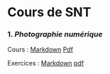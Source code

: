 # Cours de SNT

### 1. *Photographie numérique*

Cours : [Markdown](PhotographieNumerique/CoursPhotographieNumerique.md) [Pdf](PhotographieNumerique/CoursPhotographieNumerique.pdf)

Exercices : [Markdown](PhotographieNumerique/Exercices.md) [pdf](PhotographieNumerique/exercices.pdf)